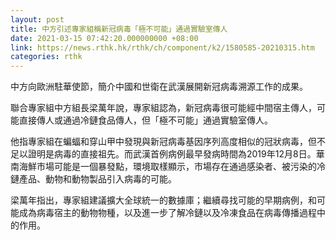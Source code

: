 ```yaml
---
layout: post
title: 中方引述專家組稱新冠病毒「極不可能」通過實驗室傳人
date: 2021-03-15 07:42:20.000000000 +08:00
link: https://news.rthk.hk/rthk/ch/component/k2/1580585-20210315.htm
categories: rthk
---
```


中方向歐洲駐華使節，簡介中國和世衛在武漢展開新冠病毒溯源工作的成果。

聯合專家組中方組長梁萬年說，專家組認為，新冠病毒很可能經中間宿主傳人，可能直接傳人或通過冷鏈食品傳人，但「極不可能」通過實驗室傳人。

他指專家組在蝙蝠和穿山甲中發現與新冠病毒基因序列高度相似的冠狀病毒，但不足以證明是病毒的直接祖先。而武漢首例病例最早發病時間為2019年12月8日。華南海鮮市場可能是一個暴發點，環境取樣顯示，市場存在通過感染者、被污染的冷鏈產品、動物和動物製品引入病毒的可能。

梁萬年指出，專家組建議擴大全球統一的數據庫；繼續尋找可能的早期病例，和可能成為病毒宿主的動物物種，以及進一步了解冷鏈以及冷凍食品在病毒傳播過程中的作用。
